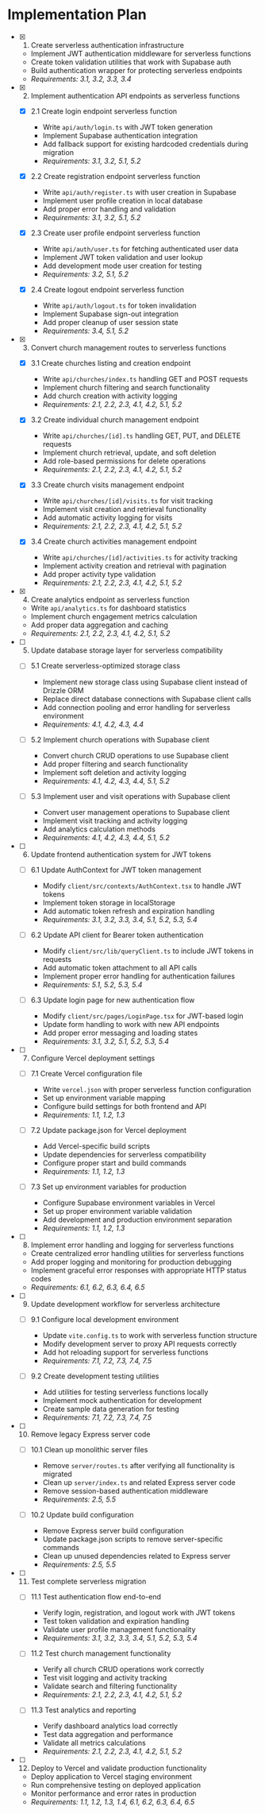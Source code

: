 # Implementation Plan

- [x] 1. Create serverless authentication infrastructure
  - Implement JWT authentication middleware for serverless functions
  - Create token validation utilities that work with Supabase auth
  - Build authentication wrapper for protecting serverless endpoints
  - _Requirements: 3.1, 3.2, 3.3, 3.4_

- [x] 2. Implement authentication API endpoints as serverless functions
  - [x] 2.1 Create login endpoint serverless function
    - Write `api/auth/login.ts` with JWT token generation
    - Implement Supabase authentication integration
    - Add fallback support for existing hardcoded credentials during migration
    - _Requirements: 3.1, 3.2, 5.1, 5.2_

  - [x] 2.2 Create registration endpoint serverless function
    - Write `api/auth/register.ts` with user creation in Supabase
    - Implement user profile creation in local database
    - Add proper error handling and validation
    - _Requirements: 3.1, 3.2, 5.1, 5.2_

  - [x] 2.3 Create user profile endpoint serverless function
    - Write `api/auth/user.ts` for fetching authenticated user data
    - Implement JWT token validation and user lookup
    - Add development mode user creation for testing
    - _Requirements: 3.2, 5.1, 5.2_

  - [x] 2.4 Create logout endpoint serverless function
    - Write `api/auth/logout.ts` for token invalidation
    - Implement Supabase sign-out integration
    - Add proper cleanup of user session state
    - _Requirements: 3.4, 5.1, 5.2_

- [x] 3. Convert church management routes to serverless functions
  - [x] 3.1 Create churches listing and creation endpoint
    - Write `api/churches/index.ts` handling GET and POST requests
    - Implement church filtering and search functionality
    - Add church creation with activity logging
    - _Requirements: 2.1, 2.2, 2.3, 4.1, 4.2, 5.1, 5.2_

  - [x] 3.2 Create individual church management endpoint
    - Write `api/churches/[id].ts` handling GET, PUT, and DELETE requests
    - Implement church retrieval, update, and soft deletion
    - Add role-based permissions for delete operations
    - _Requirements: 2.1, 2.2, 2.3, 4.1, 4.2, 5.1, 5.2_

  - [x] 3.3 Create church visits management endpoint
    - Write `api/churches/[id]/visits.ts` for visit tracking
    - Implement visit creation and retrieval functionality
    - Add automatic activity logging for visits
    - _Requirements: 2.1, 2.2, 2.3, 4.1, 4.2, 5.1, 5.2_

  - [x] 3.4 Create church activities management endpoint
    - Write `api/churches/[id]/activities.ts` for activity tracking
    - Implement activity creation and retrieval with pagination
    - Add proper activity type validation
    - _Requirements: 2.1, 2.2, 2.3, 4.1, 4.2, 5.1, 5.2_

- [x] 4. Create analytics endpoint as serverless function
  - Write `api/analytics.ts` for dashboard statistics
  - Implement church engagement metrics calculation
  - Add proper data aggregation and caching
  - _Requirements: 2.1, 2.2, 2.3, 4.1, 4.2, 5.1, 5.2_

- [ ] 5. Update database storage layer for serverless compatibility
  - [ ] 5.1 Create serverless-optimized storage class
    - Implement new storage class using Supabase client instead of Drizzle ORM
    - Replace direct database connections with Supabase client calls
    - Add connection pooling and error handling for serverless environment
    - _Requirements: 4.1, 4.2, 4.3, 4.4_

  - [ ] 5.2 Implement church operations with Supabase client
    - Convert church CRUD operations to use Supabase client
    - Add proper filtering and search functionality
    - Implement soft deletion and activity logging
    - _Requirements: 4.1, 4.2, 4.3, 4.4, 5.1, 5.2_

  - [ ] 5.3 Implement user and visit operations with Supabase client
    - Convert user management operations to Supabase client
    - Implement visit tracking and activity logging
    - Add analytics calculation methods
    - _Requirements: 4.1, 4.2, 4.3, 4.4, 5.1, 5.2_

- [ ] 6. Update frontend authentication system for JWT tokens
  - [ ] 6.1 Update AuthContext for JWT token management
    - Modify `client/src/contexts/AuthContext.tsx` to handle JWT tokens
    - Implement token storage in localStorage
    - Add automatic token refresh and expiration handling
    - _Requirements: 3.1, 3.2, 3.3, 3.4, 5.1, 5.2, 5.3, 5.4_

  - [ ] 6.2 Update API client for Bearer token authentication
    - Modify `client/src/lib/queryClient.ts` to include JWT tokens in requests
    - Add automatic token attachment to all API calls
    - Implement proper error handling for authentication failures
    - _Requirements: 5.1, 5.2, 5.3, 5.4_

  - [ ] 6.3 Update login page for new authentication flow
    - Modify `client/src/pages/LoginPage.tsx` for JWT-based login
    - Update form handling to work with new API endpoints
    - Add proper error messaging and loading states
    - _Requirements: 3.1, 3.2, 5.1, 5.2, 5.3, 5.4_

- [ ] 7. Configure Vercel deployment settings
  - [ ] 7.1 Create Vercel configuration file
    - Write `vercel.json` with proper serverless function configuration
    - Set up environment variable mapping
    - Configure build settings for both frontend and API
    - _Requirements: 1.1, 1.2, 1.3_

  - [ ] 7.2 Update package.json for Vercel deployment
    - Add Vercel-specific build scripts
    - Update dependencies for serverless compatibility
    - Configure proper start and build commands
    - _Requirements: 1.1, 1.2, 1.3_

  - [ ] 7.3 Set up environment variables for production
    - Configure Supabase environment variables in Vercel
    - Set up proper environment variable validation
    - Add development and production environment separation
    - _Requirements: 1.1, 1.2, 1.3_

- [ ] 8. Implement error handling and logging for serverless functions
  - Create centralized error handling utilities for serverless functions
  - Add proper logging and monitoring for production debugging
  - Implement graceful error responses with appropriate HTTP status codes
  - _Requirements: 6.1, 6.2, 6.3, 6.4, 6.5_

- [ ] 9. Update development workflow for serverless architecture
  - [ ] 9.1 Configure local development environment
    - Update `vite.config.ts` to work with serverless function structure
    - Modify development server to proxy API requests correctly
    - Add hot reloading support for serverless functions
    - _Requirements: 7.1, 7.2, 7.3, 7.4, 7.5_

  - [ ] 9.2 Create development testing utilities
    - Add utilities for testing serverless functions locally
    - Implement mock authentication for development
    - Create sample data generation for testing
    - _Requirements: 7.1, 7.2, 7.3, 7.4, 7.5_

- [ ] 10. Remove legacy Express server code
  - [ ] 10.1 Clean up monolithic server files
    - Remove `server/routes.ts` after verifying all functionality is migrated
    - Clean up `server/index.ts` and related Express server code
    - Remove session-based authentication middleware
    - _Requirements: 2.5, 5.5_

  - [ ] 10.2 Update build configuration
    - Remove Express server build configuration
    - Update package.json scripts to remove server-specific commands
    - Clean up unused dependencies related to Express server
    - _Requirements: 2.5, 5.5_

- [ ] 11. Test complete serverless migration
  - [ ] 11.1 Test authentication flow end-to-end
    - Verify login, registration, and logout work with JWT tokens
    - Test token validation and expiration handling
    - Validate user profile management functionality
    - _Requirements: 3.1, 3.2, 3.3, 3.4, 5.1, 5.2, 5.3, 5.4_

  - [ ] 11.2 Test church management functionality
    - Verify all church CRUD operations work correctly
    - Test visit logging and activity tracking
    - Validate search and filtering functionality
    - _Requirements: 2.1, 2.2, 2.3, 4.1, 4.2, 5.1, 5.2_

  - [ ] 11.3 Test analytics and reporting
    - Verify dashboard analytics load correctly
    - Test data aggregation and performance
    - Validate all metrics calculations
    - _Requirements: 2.1, 2.2, 2.3, 4.1, 4.2, 5.1, 5.2_

- [ ] 12. Deploy to Vercel and validate production functionality
  - Deploy application to Vercel staging environment
  - Run comprehensive testing on deployed application
  - Monitor performance and error rates in production
  - _Requirements: 1.1, 1.2, 1.3, 1.4, 6.1, 6.2, 6.3, 6.4, 6.5_